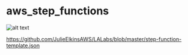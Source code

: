 # aws_step_functions

![alt text]([http://url/to/img.png](https://github.com/mxcheung/aws_step_functions/blob/main/aws_step_functions.JPG))


https://github.com/JulieElkinsAWS/LALabs/blob/master/step-function-template.json

